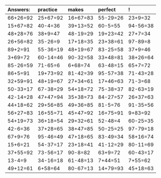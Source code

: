 | Answers: | practice | makes | perfect | ! |
| :--- | :--- | :--- | :--- | :--- |
| 66+26=92 | 25+67=92 | 16+67=83 | 55-29=26 | 23+9=32 | 
| 15+67=82 | 40-4=36 | 39+13=52 | 60-5=55 | 94-56=38 | 
| 48+28=76 | 38+9=47 | 48-19=29 | 19+23=42 | 27+7=34 | 
| 26+56=82 | 35-26=9 | 17+18=35 | 23+38=61 | 97-89=8 | 
| 89+2=91 | 55-36=19 | 48+19=67 | 83-25=58 | 37+9=46 | 
| 3+69=72 | 60-14=46 | 90-32=58 | 33+48=81 | 38+26=64 | 
| 85-26=59 | 71-65=6 | 6+68=74 | 63-48=15 | 65+7=72 | 
| 86+5=91 | 19+73=92 | 81-42=39 | 95-57=38 | 71-43=28 | 
| 32+59=91 | 48+19=67 | 27+34=61 | 17+46=63 | 71-3=68 | 
| 50-33=17 | 67-38=29 | 54+18=72 | 75-38=37 | 82-63=19 | 
| 42-14=28 | 47+47=94 | 35+38=73 | 84-27=57 | 26+37=63 | 
| 44+18=62 | 29+56=85 | 49+36=85 | 81-5=76 | 91-35=56 | 
| 56+27=83 | 16+55=71 | 45+47=92 | 16+75=91 | 9+83=92 | 
| 54+19=73 | 36+18=54 | 29+32=61 | 52-48=4 | 60-25=35 | 
| 42-6=36 | 37+28=65 | 38+47=85 | 50-25=25 | 97-79=18 | 
| 67+9=76 | 95-46=49 | 47+18=65 | 83-49=34 | 58+16=74 | 
| 15+6=21 | 54-37=17 | 23+18=41 | 41-12=29 | 80-11=69 | 
| 37+55=92 | 73-56=17 | 90-8=82 | 63+9=72 | 60-43=17 | 
| 13-4=9 | 34-16=18 | 61-48=13 | 7+44=51 | 7+55=62 | 
| 49+12=61 | 6+58=64 | 80-67=13 | 14+79=93 | 45+18=63 | 
